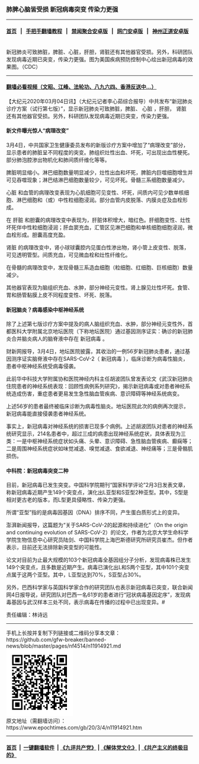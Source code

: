 ### 肺脾心脑皆受损 新冠病毒突变 传染力更强
------------------------

#### [首页](https://github.com/gfw-breaker/banned-news/blob/master/README.md) &nbsp;&nbsp;|&nbsp;&nbsp; [手把手翻墙教程](https://github.com/gfw-breaker/guides/wiki) &nbsp;&nbsp;|&nbsp;&nbsp; [禁闻聚合安卓版](https://github.com/gfw-breaker/bn-android) &nbsp;&nbsp;|&nbsp;&nbsp; [网门安卓版](https://github.com/oGate2/oGate) &nbsp;&nbsp;|&nbsp;&nbsp; [神州正道安卓版](https://github.com/SzzdOgate/update) 



<div><img alt="" class="aligncenter wp-post-image" src="https://i.epochtimes.com/assets/uploads/2020/02/01-2-600x400-2-1-1.jpg"/>
<div class="red16 caption">
 新冠肺炎可致肺脏，脾脏、心脏，肝胆，肾脏还有其他器官受损。另外，科研团队发现病毒近期已突变，传染力更强。图为美国疾病预防控制中心绘出新冠病毒的效果图。（CDC）
</div>
</div><hr/>

#### [翻墙必看视频（文昭、江峰、法轮功、八九六四、香港反送中...）](https://github.com/gfw-breaker/banned-news/blob/master/pages/link3.md)

<div><p>
 【大纪元2020年03月04日讯】（大纪元记者李心茹综合报导）中共发布“新冠肺炎诊疗方案（试行第七版）”，显示新冠肺炎可致肺脏，脾脏、
 <ok href="https://www.epochtimes.com/gb/tag/%E5%BF%83%E8%84%8F.html">
  心脏
 </ok>
 ，肝胆，
 <ok href="https://www.epochtimes.com/gb/tag/%E8%82%BE%E8%84%8F.html">
  肾脏
 </ok>
 还有其他器官受损。另外，科研团队发现病毒近期已突变，传染力更强。
</p>
<h4>
 新文件曝光惊人“病理改变”
</h4>
<p>
 3月4日，中共国家卫生健康委员发布的新版诊疗方案中增加了“病理改变”部分，显示患者的肺脏呈不同程度的突变。肺组织灶性出血、坏死，可出现出血性梗死。部分肺泡腔渗出物机化和肺间质纤维化等等。
</p>
<p>
 脾脏明显缩小。淋巴细胞数量明显减少，灶性出血和坏死，脾脏内巨噬细胞增生并可见吞噬现象；淋巴结淋巴细胞数量较少，可见坏死。骨髓三系细胞数量减少。
</p>
<p>
 <ok href="https://www.epochtimes.com/gb/tag/%E5%BF%83%E8%84%8F.html">
  心脏
 </ok>
 和血管的病理改变表现为心肌细胞可见变性、坏死，间质内可见少数单核细胞、淋巴细胞和（或）中性粒细胞浸润。部分血管内皮脱落、内膜炎症及血栓形成。
</p>
<p>
 在
 <ok href="https://www.epochtimes.com/gb/tag/%E8%82%9D%E8%84%8F.html">
  肝脏
 </ok>
 和胆囊的病理改变中表现为，肝脏体积增大，暗红色。肝细胞变性、灶性坏死伴中性粒细胞浸润；肝血窦充血，汇管区见淋巴细胞和单核细胞细胞浸润，微血栓形成。胆囊高度充盈。
</p>
<p>
 <ok href="https://www.epochtimes.com/gb/tag/%E8%82%BE%E8%84%8F.html">
  肾脏
 </ok>
 的病理改变中，肾小球球囊腔内见蛋白性渗出物，肾小管上皮变性、脱落，可见透明管型。间质充血，可见微血栓和灶性纤维化。
</p>
<p>
 在骨髓的病理改变中，发现骨髓三系造血细胞（粒细胞、红细胞、巨核细胞）数量减少。
</p>
<p>
 其他器官表现为脑组织充血、水肿，部分神经元变性。肾上腺见灶性坏死。食管、胃和肠管黏膜上皮不同程度变性、坏死、脱落。
</p>
<h4>
 新冠脑炎？病毒感染中枢神经系统
</h4>
<p>
 除了上述第七版诊疗方案中提及的病人脑组织充血、水肿，部分神经元变性外，首都医科大学附属北京地坛医院（下称地坛医院）通过基因测序证实：确诊的新冠肺炎合并脑炎病人的脑脊液中存在
 <ok href="https://www.epochtimes.com/gb/tag/%E6%96%B0%E5%86%A0%E7%97%85%E6%AF%92.html">
  新冠病毒
 </ok>
 。
</p>
<p>
 财新网报导，3月4日，地坛医院披露，其收治的一例56岁新冠肺炎患者，通过基因测序证实脑脊液中存在SARS-CoV-2（
 <ok href="https://www.epochtimes.com/gb/tag/%E6%96%B0%E5%86%A0%E7%97%85%E6%AF%92.html">
  新冠病毒
 </ok>
 ），临床诊断为病毒性脑炎，患者中枢神经系统受病毒侵袭。
</p>
<p>
 此前华中科技大学附属协和医院神经内科主任胡波团队曾发表论文《武汉新冠肺炎住院患者的神经系统表现：回顾性病例系列研究》，揭示新冠病毒或对患者神经系统造成伤害，重症患者更易发生急性脑血管疾病、意识障碍等神经系统病变。
</p>
<p>
 上述56岁的患者最终被临床诊断为病毒性脑炎。地坛医院此次的病例再次提示，新冠病毒能直接侵袭患者神经系统。
</p>
<p>
 事实上，新冠病毒对神经系统的损害已现多个病例。上述胡波团队对患者的神经系统研究显示，214名患者中，超过三成的病患出现神经系统症状，具体表现为三类：一是中枢神经系统症状如头痛、头晕、意识障碍、急性脑血管疾病、癫痫等；二是周围神经系统症状如味觉减退、嗅觉减退、食欲减退、神经痛等；三是骨骼肌损伤。
</p>
<h4>
 中科院：新冠病毒突变二种
</h4>
<p>
 目前，新冠病毒已发生突变。中国科学院期刊“国家科学评论”2月3日发表文章，称新冠病毒近期产生149个突变点，演化出L亚型和S亚型2种亚型。其中，S型是相对更古老的版本，而L型更具侵略性、传染力更强。
</p>
<p>
 所谓“亚型”指的是病毒因基因（DNA）排序不同，产生蛋白质形式上的变异。
</p>
<p>
 澎湃新闻报导，这篇题为“关于SARS-CoV-2的起源和持续进化”（On the origin and continuing evolution of SARS-CoV-2）的论文，作者为北京大学生命科学学院生物信息中心研究员陆剑、中国科学院上海巴斯德研究所研究员崔杰。但作者表示，目前还无法排除新突变型的可能性。
</p>
<p>
 论文对目前为止最大规模的103个新冠病毒全基因组分子分析，发现病毒株已发生149个突变点，且多数是近期产生。病毒已演化出L和S两个亚型，其中101个突变点属于这两个亚型。其中，L亚型达到70%，S亚型占30%。
</p>
<p>
 另外，巴西科学家与英国科学家合作的研究团队也表示新冠病毒已突变，联合新闻网4日报导说，研究团队对巴西一名61岁的患者进行“冠状病毒基因定序”，发现病毒基因与武汉样本三处不同，表示病毒在传播的过程中已出现变异。#
</p>
<p>
 责任编辑：林诗远
</p>
</div>
<hr/>
手机上长按并复制下列链接或二维码分享本文章：<br/>
https://github.com/gfw-breaker/banned-news/blob/master/pages/nf4514/n11914921.md <br/>
<a href='https://github.com/gfw-breaker/banned-news/blob/master/pages/nf4514/n11914921.md'><img src='https://github.com/gfw-breaker/banned-news/blob/master/pages/nf4514/n11914921.md.png'/></a> <br/>
原文地址（需翻墙访问）：https://www.epochtimes.com/gb/20/3/4/n11914921.htm


------------------------
#### [首页](https://github.com/gfw-breaker/banned-news/blob/master/README.md) &nbsp;|&nbsp; [一键翻墙软件](https://github.com/gfw-breaker/nogfw/blob/master/README.md) &nbsp;| [《九评共产党》](https://github.com/gfw-breaker/9ping.md/blob/master/README.md#九评之一评共产党是什么) | [《解体党文化》](https://github.com/gfw-breaker/jtdwh.md/blob/master/README.md) | [《共产主义的终极目的》](https://github.com/gfw-breaker/gczydzjmd.md/blob/master/README.md)


<img src='http://gfw-breaker.win/banned-news/pages/nf4514/n11914921.md' width='0px' height='0px'/>
